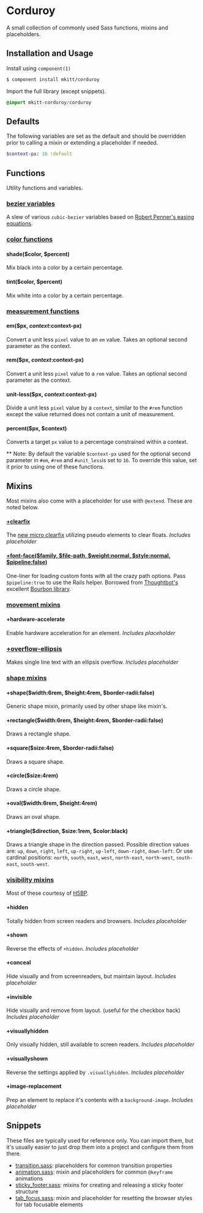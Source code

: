 # Corduroy
A small collection of commonly used Sass functions, mixins and placeholders.


## Installation and Usage

Install using `component(1)`

```bash
$ component install mkitt/corduroy
```

Import the full library (except snippets).

```sass
@import mkitt-corduroy/corduroy
```


## Defaults
The following variables are set as the default and should be overridden
prior to calling a mixin or extending a placeholder if needed.

```sass
$context-px: 16 !default
```

## Functions
Utility functions and variables.

### [bezier variables](functions/_bezier.sass)
A slew of various `cubic-bezier` variables based on [Robert Penner's
easing equations](http://www.robertpenner.com/easing/).


### [color functions](functions/_color.sass)

#### shade($color, $percent)
Mix black into a color by a certain percentage.

#### tint($color, $percent)
Mix white into a color by a certain percentage.


### [measurement functions](functions/_measurement.sass)

#### em($px, $context:$context-px)
Convert a unit less `pixel` value to an `em` value. Takes an optional
second parameter as the context. 

#### rem($px, $context:$context-px)
Convert a unit less `pixel` value to a `rem` value. Takes an optional
second parameter as the context. 

#### unit-less($px, $context:$context-px)
Divide a unit less `pixel` value by a `context`, similar to the `#rem`
function except the value returned does not contain a unit of
measurement.

#### percent($px, $context)
Converts a target `px` value to a percentage constrained within a
context.

** Note: By default the variable `$context-px` used for the optional
second parameter in `#em`, `#rem` and `#unit_less`is set to `16`. To
override this value, set it prior to using one of these functions.


## Mixins
Most mixins also come with a placeholder for use with `@extend`. These
are noted below.

#### [+clearfix](mixins/_clearfix.sass)
The [new micro clearfix](http://www.css-101.org/articles/clearfix/latest-new-clearfix-so-far.php)
utilizing pseudo elements to clear floats.
_Includes placeholder_


#### [+font-face($family, $file-path, $weight:normal, $style:normal, $pipeline:false)](mixins/_font_face.sass)
One-liner for loading custom fonts with all the crazy path options. Pass `$pipeline:true` to use the Rails helper. 
Borrowed from [Thoughtbot's](http://thoughtbot.com/) excellent [Bourbon library](http://bourbon.io/).


### [movement mixins](mixins/_movement.sass)

#### +hardware-accelerate
Enable hardware acceleration for an element.
_Includes placeholder_


### [+overflow-ellipsis](mixins/_overflow-ellipsis.sass)
Makes single line text with an ellipsis overflow.
_Includes placeholder_


### [shape mixins](mixins/_shape.sass)

#### +shape($width:6rem, $height:4rem, $border-radii:false)
Generic shape mixin, primarily used by other shape like mixin's.

#### +rectangle($width:6rem, $height:4rem, $border-radii:false)
Draws a rectangle shape.

#### +square($size:4rem, $border-radii:false)
Draws a square shape.

#### +circle($size:4rem)
Draws a circle shape.

#### +oval($width:6rem, $height:4rem)
Draws an oval shape.

#### +triangle($direction, $size:1rem, $color:black)
Draws a triangle shape in the direction passed.
Possible direction values are: `up`, `down`, `right`, `left`, `up-right`, `up-left`, `down-right`, `down-left`.
Or use cardinal positions: `north`, `south`, `east`, `west`, `north-east`, `north-west`, `south-east`, `south-west`.


### [visibility mixins](mixins/_visibility.sass)
Most of these courtesy of [H5BP](http://html5boilerplate.com/).

#### +hidden
Totally hidden from screen readers and browsers.
_Includes placeholder_

#### +shown
Reverse the effects of `+hidden`.
_Includes placeholder_

#### +conceal
Hide visually and from screenreaders, but maintain layout.
_Includes placeholder_

#### +invisible
Hide visually and remove from layout. (useful for the checkbox hack)
_Includes placeholder_

#### +visuallyhidden
Only visually hidden, still available to screen readers.
_Includes placeholder_

#### +visuallyshown
Reverse the settings applied by `.visuallyhidden`.
_Includes placeholder_

#### +image-replacement
Prep an element to replace it's contents with a `background-image`.
_Includes placeholder_

## Snippets
These files are typically used for reference only. You can import them,
but it's usually easier to just drop them into a project and configure
them from there.

- [transition.sass](snippets/_transition.sass): placeholders for common transition properties
- [animation.sass](snippets/_animation.sass): mixin and placeholders for common `@keyframe` animations
- [sticky_footer.sass](snippets/_sticky_footer.sass): mixins for creating and releasing a sticky footer structure
- [tab_focus.sass](snippets/_tab_focus.sass): mixin and placeholder for resetting the browser styles for tab focusable elements


